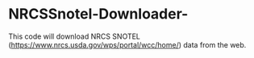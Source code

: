 # NRCSSnotel-Downloader-
This code will download NRCS SNOTEL (https://www.nrcs.usda.gov/wps/portal/wcc/home/) data from the web. 
